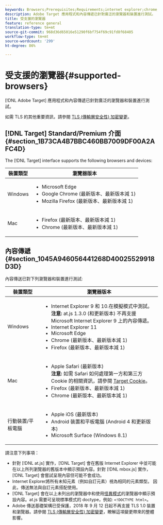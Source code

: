 ```yaml
---
keywords: Browsers;Prerequisites;Requirements;internet explorer;chrome;firefox;safari;android;surface
description: Adobe Target 應用程式和內容傳遞已針對廣泛的瀏覽器和裝置進行測試。
title: 受支援的瀏覽器
feature: reference general
translation-type: tm+mt
source-git-commit: 968d36d65016e51290f6bf754f69c91fd8f68405
workflow-type: tm+mt
source-wordcount: '299'
ht-degree: 86%

---
```



# 受支援的瀏覽器{#supported-browsers}

[!DNL Adobe Target] 應用程式和內容傳遞已針對廣泛的瀏覽器和裝置進行測試。

如需 TLS 的其他重要資訊，請參閱 [TLS (傳輸層安全性) 加密變更](/help/c-implementing-target/c-considerations-before-you-implement-target/tls-transport-layer-security-encryption.md#concept_CC1001E9D3AE4BABAF90B8311B0A6451)。

## [!DNL Target] Standard/Premium 介面 {#section_1B73CA4B7BBC460BB7009DF00A2AFC4D}

The [!DNL Target] interface supports the following browsers and devices:

| 裝置類型 | 瀏覽器版本 |
|--- |--- |
| Windows | <ul><li>Microsoft Edge</li><li>Google Chrome (最新版本、最新版本減 1)</li><li>Mozilla Firefox (最新版本、最新版本減 1)</li></ul> |
| Mac | <ul><li>Firefox (最新版本、最新版本減 1)</li><li>Chrome (最新版本、最新版本減 1)</li></ul> |

## 內容傳遞 {#section_1045A946056441268D40025529918D3D}

內容傳送已對下列瀏覽器和裝置進行測試:

| 裝置類型 | 瀏覽器版本 |
|--- |--- |
| Windows | <ul><li>Internet Explorer 9 和 10.在模擬模式中測試。<br>**注意:** at.js 1.3.0 (和更新版本) 不再支援 Microsoft Internet Explorer 9 上的內容傳遞。</li><li>Internet Explorer 11</li><li>Microsoft Edge</li><li>Chrome (最新版本、最新版本減 1)</li><li>Firefox (最新版本、最新版本減 1)</li></ul> |
| Mac | <ul><li>Apple Safari (最新版本)<br>**注意:** 如需 Safari 如何處理第一方和第三方 Cookie 的相關資訊，請參閱 [Target Cookie](/help/c-implementing-target/c-implementing-target-for-client-side-web/t-mbox-download/cookie-behavior.md)。</li><li>Firefox (最新版本、最新版本減 1)</li><li>Chrome (最新版本、最新版本減 1)</li></ul> |
| 行動裝置/平板電腦 | <ul><li>Apple iOS (最新版本)</li><li>Android 裝置和平板電腦 (Android 4 和更新版本)</li><li>Microsoft Surface (Windows 8.1)</li></ul> |

請注意下列事項：

* 針對 [!DNL at.js] 實作，[!DNL Target] 會在舊版 Internet Explorer 中並可能在以上所列瀏覽器的舊版本中顯示預設內容。針對 [!DNL mbox.js] 實作，[!DNL Target] 會嘗試呈現內容但可能不會成功。
* Internet Explorer將所有未知元素（例如自訂元素）視為相同的元素類型。 因此，傳送無法與自訂元素搭配使用。
* [!DNL Target] 會在以上未列出的瀏覽器中和使用[怪異模式](https://en.wikipedia.org/wiki/Quirks_mode)的瀏覽器中顯示預設內容。at.js 需要可呈現標準模式的 doctype，例如: `<!DOCTYPE html>`。
* Adobe 傳送基礎架構已受保護，2018 年 9 月 12 日起不再支援 TLS 1.0 裝置和瀏覽器。請參閱 [TLS (傳輸層安全性) 加密變更](/help/c-implementing-target/c-considerations-before-you-implement-target/tls-transport-layer-security-encryption.md#concept_CC1001E9D3AE4BABAF90B8311B0A6451)，瞭解這項變更帶來的整體影響。
